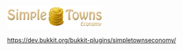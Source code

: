 ![SimpleTowns Economy](https://raw.githubusercontent.com/MarkehMe/SimpleTowns-Economy/master/media/SimpleTownsEconomy.png)

https://dev.bukkit.org/bukkit-plugins/simpletownseconomy/